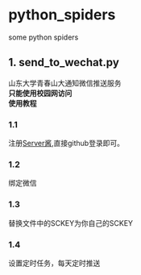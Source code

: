 # python_spiders
some python spiders
## 1. send_to_wechat.py
山东大学青春山大通知微信推送服务  
**只能使用校园网访问**  
**使用教程**
### 1.1
注册[Server酱](http://sc.ftqq.com),直接github登录即可。
### 1.2
绑定微信
### 1.3
替换文件中的SCKEY为你自己的SCKEY
### 1.4
设置定时任务，每天定时推送